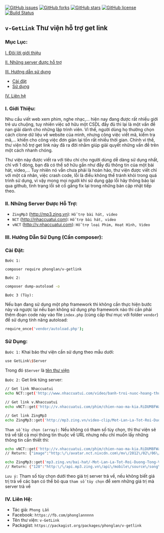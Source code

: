 [![GitHub issues](https://img.shields.io/github/issues/phonglann/v-GetLink.svg?style=plastic)](https://github.com/phonglann/v-GetLink/issues) [![GitHub forks](https://img.shields.io/github/forks/phonglann/v-GetLink.svg?style=plastic)](https://github.com/phonglann/v-GetLink/network) [![GitHub stars](https://img.shields.io/github/stars/phonglann/v-GetLink.svg?style=plastic)](https://github.com/phonglann/v-GetLink/stargazers) [![GitHub license](https://img.shields.io/badge/license-MIT-blue.svg?style=plastic)](https://raw.githubusercontent.com/phonglann/v-GetLink/master/LICENSE) [![Build Status](https://travis-ci.org/phonglann/v-GetLink.svg?branch=master)](https://travis-ci.org/phonglann/v-GetLink)
## `v-GetLink` Thư viện hỗ trợ get link

### Mục Lục:
[I.  Đôi lời giới thiệu](#GioiThieu)

[II. Những server được hỗ trợ](#HoTro)

[III. Hướng dẫn sử dụng](#HuongDan)
- [Cài đặt](#CaiDat)
- [Sử dụng](#SuDung)

[IV. Liên hệ](#LienHe)

<a name="GioiThieu"></a>
### I. Giới Thiệu:
Nhu cầu viết web xem phim, nghe nhạc,... hiện nay đang được rất nhiều giới trẻ ưu chuộng, tuy nhiên việc sở hữu một CSDL đầy đủ thì lại là một vấn đề nan giải dành cho những lập trình viên. Vì thế, người dùng họ thường chọn cách clone dữ liệu về website của mình, nhưng công việc viết mã, kiểm tra mã,... khiến cho công việc đơn giản lại tốn rất nhiều thời gian. Chính vì thế, thư viện hỗ trợ get link này đã ra đời nhằm giúp giải quyết những vấn đề trên một cách nhanh chóng.

Thư viện này được viết ra với tiêu chí cho người dùng dễ dàng sử dụng nhất, chỉ với 1 dòng, bạn đã có thể sở hữu gần như đầy đủ thông tin của một bài hát, video,... Tuy nhiên nó vẫn chưa phải là hoàn hảo, thư viện được viết chỉ với một cá nhân, việc crash code, lỗi là điều không thể tránh khỏi trong quá trình sử dụng, vì vậy mong mọi người khi sử dụng gặp lỗi hãy thông báo lại qua github, tình trạng lỗi sẽ cố gắng fix lại trong những bản cập nhật tiếp theo.

<a name="HoTro"></a>
### II. Những Server Được Hỗ Trợ:
- `ZingMp3` (http://mp3.zing.vn): `Hỗ trợ bài hát, video`
- `NCT` (http://nhaccuatui.com): `Hỗ trợ bài hát, video`
- `vNCT` (http://v.nhaccuatui.com): `Hỗ trợ loại Phim, Hoạt Hình, Video`

<a name="HuongDan"></a>
### III. Hướng Dẫn Sử Dụng (Cần composer):
<a name="CaiDat"></a>
### Cài Đặt:
`Bước 1:`
```sh
composer require phonglan/v-getlink
```

`Bước 2:`
```sh
composer dump-autoload -o
```

`Bước 3 (Tùy):`

Nếu bạn đang sử dụng một php framework thì không cần thực hiện bước này và ngược lại nếu bạn không sử dụng php framework nào thì cần phải thêm đoạn code này vào file `index.php` (cùng cấp thư mục với folder `vendor`) để sử dụng tính năng autoload:
```sh
require_once('vendor/autoload.php');
```

<a name="SuDung"></a>
### Sử Dụng:
`Bước 1:` Khai báo thư viện cần sử dụng theo mẫu dưới:
```sh
use GetLink\$Server
```
Trong đó `$Server` là [tên thư viện](#HoTro)

`Bước 2:` Get link từng server:
```sh
// Get link Nhaccuatui
echo NCT::get('http://www.nhaccuatui.com/video/banh-troi-nuoc-hoang-thuy-linh.RCOvniheFw1h7.html');

// Get link v.Nhaccuatui
echo vNCT::get('http://v.nhaccuatui.com/phim/chien-nao-ma-kia.RiDUM8FWaoTx.html?key=Lw6cR3cu4Fle6');

// Get link ZingMp3
echo ZingMp3::get('http://mp3.zing.vn/video-clip/Mot-Lan-La-Tot-Roi-Duong-Tong-Vi/ZW7O8EDO.html');
```

`Tham số tùy chọn (array):` Nếu không có tham số tùy chọn, thì thư viện sẽ trả về tất cả mọi thông tin thuộc về URL nhưng nếu chỉ muốn lấy những thông tin cần thiết thì:
```sh
echo vNCT::get('http://v.nhaccuatui.com/phim/chien-nao-ma-kia.RiDUM8FWaoTx.html?key=Lw6cR3cu4Fle6', ['image', 'has720']);
// Return: {"image":"http:\/\/avatar.nct.nixcdn.com\/mv\/2012\/02\/06\/cfiMPzRmsk_640.jpg", "has720": false}

echo ZingMp3::get('mp3.zing.vn/bai-hat/-Mot-Lan-La-Tot-Roi-Duong-Tong-Vi/ZW7O8EDO.html', ['source' => [128, 320], "song_id"]);
// Return: {"128":"http:\/\/api.mp3.zing.vn\/api\/mobile\/source\/song\/LGJGTLGNQAXLNLQTLDJTDGLG","320":"http:\/\/api.mp3.zing.vn\/api\/mobile\/source\/song\/LGJGTLGNQAXLNLQTVDGTDGLG","song_id":1075461715}
```

`Lưu ý:` Tham số tùy chọn dưới theo giá trị server trả về, nếu không biết giá trị trả về các bạn có thể bỏ qua `tham số tùy chọn` để xem những giá trị mà server trả về

<a name="LienHe"></a>
### IV. Liên Hệ:
- Tác giả: `Phong Lẩn`
- Facebook: `https://fb.com/phonglannnnn`
- Tên thư viện: `v-GetLink`
- Packagist: `https://packagist.org/packages/phonglan/v-getlink`
